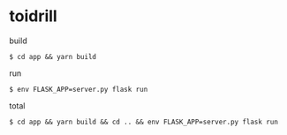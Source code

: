 # toidrill

build
```
$ cd app && yarn build
```

run
```
$ env FLASK_APP=server.py flask run
```

total
```
$ cd app && yarn build && cd .. && env FLASK_APP=server.py flask run
```